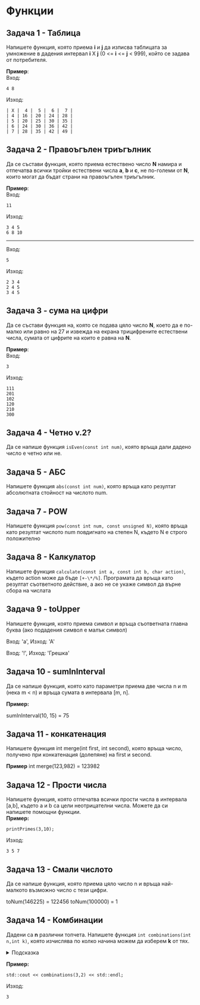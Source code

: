 # Функции

## Задача 1 - Таблица
Напишете функция, която приема **i** и **j** да изписва таблицата за умножение в дадения интервал **i** X **j** (0 <= **i** <= **j** < 999), който се задава от потребителя.

**Пример**:<br>
Вход:
```text
4 8
```
Изход:
```text
| X |  4 |  5 |  6 |  7 |
| 4 | 16 | 20 | 24 | 28 |
| 5 | 20 | 25 | 30 | 35 |
| 6 | 24 | 30 | 36 | 42 |
| 7 | 28 | 35 | 42 | 49 |
```

## Задача 2 - Правоъгълен триъгълник

Да се състави функция, която приема естествено число **N** намира и отпечатва всички тройки естествени числа **a**, **b** и **c**, не по-големи от **N**, които могат да бъдат страни на правоъгълен триъгълник.

**Пример**:<br>
Вход:
```text
11
```
Изход:
```text
3 4 5
6 8 10
```

---

Вход:
```text
5
```
Изход:
```text
2 3 4
2 4 5
3 4 5
```

## Задача 3 - сума на цифри

Да се състави функция на, която се подава цяло число **N**, което да е по-малко или равно на 27 и извежда на екрана трицифрените естествени числа, сумата от цифрите на които е равна на **N**.

**Пример**:<br>
Вход:
```text
3
```
Изход:
```text
111
201
102
120
210
300
```

## Задача 4 - Четно v.2?

Да се напише функция `isEven(const int num)`, която връща дали дадено число е четно или не.

## Задача 5 - АБС

Напишете функция `abs(const int num)`, която връща като резултат абсолютната стойност на числото num.

## Задача 7 - POW

Напишете функция `pow(const int num, const unsigned N)`, която връща като резултат числото num повдигнато на степен N, където N е строго положително

## Задача 8 - Калкулатор

Напишете функция `calculate(const int a, const int b, char action)`, където action може да бъде `[+-\*/%]`. Програмата да връща като резултат съответното действие, а ако не се укаже символ да върне сбора на числата

## Задача 9 - toUpper

Напишете функция, която приема символ и връща съответната главна буква (ако подадения символ е малък символ)

Вход: 'а', Изход: 'А'

Вход: '!', Изход: 'Грешка' 

## Задача 10 - sumInInterval

Да се напише функция, която като параметри приема две числа n и m (нека m < n) и връща сумата в интервала [m, n].

**Пример:**

sumInInterval(10, 15) = 75

## Задача 11 - конкатенация

Напишете функция int merge(int first, int second), която връща число, получено при конкатенация (долепяне) на first и second.

**Пример**
int merge(123,982) = 123982

## Задача 12 - Прости числа

Напишете функция, която отпечатва всички прости числа в интервала [a,b], където a и b са цели неотрицателни числа. Можете да си напишете
помощни функции.  
**Пример:**
```text
printPrimes(3,10);
```
Изход:
```text
3 5 7
```

## Задача 13 - Смали числото

Да се напише функция, която приема цяло число n и връща най-малкото възможно число с тези цифри.

toNum(146225) = 122456
toNum(100000) = 1

## Задача 14 - Комбинации

Дадени са **n** различни топчета. Напишете функция <code>int combinations(int n,int k)</code>, която изчислява по колко начина можем да изберем **k** от тях.  
<details><summary>Подсказка</summary>
Търсеният брой е $C_{k}^{n} = {\binom {n}{k}}={\frac {n(n-1)\dotsb (n-k+1)}{k(k-1)\dotsb 1}}={\frac {n!}{k!(n-k)!}}$
</details>

**Пример:**  
```text
std::cout << combinations(3,2) << std::endl;
```
Изход:
```
3
```
